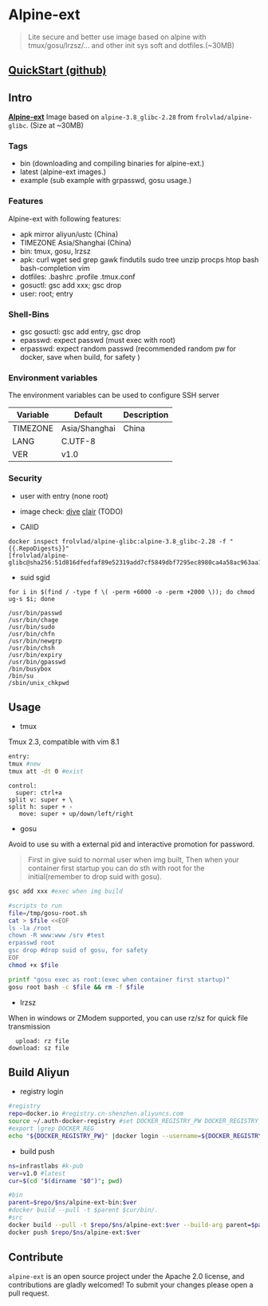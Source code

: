 # Alpine-ext

> Lite secure and better use image based on alpine with tmux/gosu/lrzsz/... and other init sys soft and dotfiles.(~30MB) 

## [QuickStart (github)](https://github.com/infrastlabs/alpine-ext/blob/master/quickstart.md)

## Intro

 **[Alpine-ext](https://hub.docker.com/r/infrastlabs/alpine-ext)** Image based on `alpine-3.8_glibc-2.28` from `frolvlad/alpine-glibc`. (Size at ~30MB)

### Tags

* bin (downloading and compiling binaries for alpine-ext.)
* latest (alpine-ext images.)
* example (sub example with grpasswd, gosu usage.)

### Features

Alpine-ext with following features:

* apk mirror aliyun/ustc (China)
* TIMEZONE Asia/Shanghai (China)
* bin: tmux, gosu, lrzsz
* apk: curl wget sed grep gawk findutils sudo tree unzip procps htop bash bash-completion vim
* dotfiles: .bashrc .profile .tmux.conf
* gosuctl: gsc add xxx; gsc drop
* user: root; entry

### Shell-Bins

* gsc gosuctl: gsc add entry, gsc drop
* epasswd: expect passwd (must exec with root)
* erpasswd: expect random passwd (recommended random pw for docker, save when build, for safety )

### Environment variables

The environment variables can be used to configure SSH server

| Variable      | Default | Description |
| ------------- | -------------- |---------|
| TIMEZONE      | Asia/Shanghai  |  China  |
| LANG          | C.UTF-8        |         |
| VER           | v1.0           |         |

### Security

- user with entry (none root)

- image check: [dive](https://github.com/wagoodman/dive) [clair](https://github.com/coreos/clair) (TODO)

- CAIID

```
docker inspect frolvlad/alpine-glibc:alpine-3.8_glibc-2.28 -f "{{.RepoDigests}}"
[frolvlad/alpine-glibc@sha256:51d816dfedfaf89e52319add7cf5849dbf7295ec8980ca4a58ac963aa1485a10]
```

- suid sgid

`for i in $(find / -type f \( -perm +6000 -o -perm +2000 \)); do chmod ug-s $i; done`

```
/usr/bin/passwd
/usr/bin/chage
/usr/bin/sudo
/usr/bin/chfn
/usr/bin/newgrp
/usr/bin/chsh
/usr/bin/expiry
/usr/bin/gpasswd
/bin/busybox
/bin/su
/sbin/unix_chkpwd
```

## Usage

- tmux

Tmux 2.3, compatible with vim 8.1

```bash
entry:
tmux #new
tmux att -dt 0 #exist
```

```
control:
  super: ctrl+a
split v: super + \
split h: super + -
   move: super + up/down/left/right 
```

- gosu

Avoid to use su with a external pid and interactive promotion for password.  
> First in give suid to normal user when img built, Then when your container first startup you can do sth with root for the initial(remember to drop suid with gosu).

```bash
gsc add xxx #exec when img build
```

```bash
#scripts to run
file=/tmp/gosu-root.sh
cat > $file <<EOF
ls -la /root
chown -R www:www /srv #test
erpasswd root
gsc drop #drop suid of gosu, for safety
EOF
chmod +x $file

printf "gosu exec as root:(exec when container first startup)"
gosu root bash -c $file && rm -f $file
```

- lrzsz

When in windows or ZModem supported, you can use rz/sz for quick file transmission

```
  upload: rz file
download: sz file
```

## Build Aliyun



- registry login

```bash
#registry
repo=docker.io #registry.cn-shenzhen.aliyuncs.com
source ~/.auth-docker-registry #set DOCKER_REGISTRY_PW DOCKER_REGISTRY_USER
#export |grep DOCKER_REG
echo "${DOCKER_REGISTRY_PW}" |docker login --username=${DOCKER_REGISTRY_USER} --password-stdin $repo
```

- build push

```bash
ns=infrastlabs #k-pub
ver=v1.0 #latest
cur=$(cd "$(dirname "$0")"; pwd) 

#bin
parent=$repo/$ns/alpine-ext-bin:$ver
#docker build --pull -t $parent $cur/bin/.
#src
docker build --pull -t $repo/$ns/alpine-ext:$ver --build-arg parent=$parent  $cur/src/. 
docker push $repo/$ns/alpine-ext:$ver
```


## Contribute

`alpine-ext` is an open source project under the Apache 2.0 license, and contributions are gladly welcomed!
To submit your changes please open a pull request.
